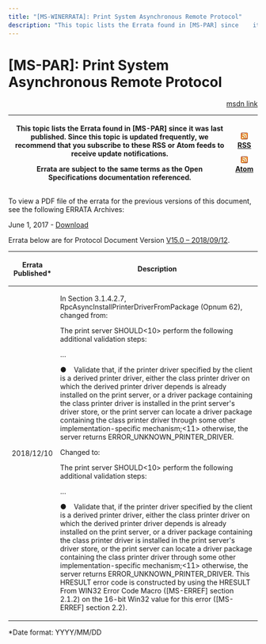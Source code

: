 ```yaml
---
title: "[MS-WINERRATA]: Print System Asynchronous Remote Protocol"
description: "This topic lists the Errata found in [MS-PAR] since    it was last published. Since this topic is updated frequently, we recommend    that you"
---
```


# [MS-PAR]: Print System Asynchronous Remote Protocol

<p align="right"><a href="https://msdn.microsoft.com/en-us/library/8f7f93d1-4527-4945-9e14-437f90e22149">msdn link</a></p>
<p> </p>

<table>
 <thead>
  <tr>
   <th>
   <p>This topic lists the Errata found in [MS-PAR] since
   it was last published. Since this topic is updated frequently, we recommend
   that you subscribe to these RSS or Atom feeds to receive update notifications.</p>
   <p>Errata are subject to the same terms as the
   Open Specifications documentation referenced.</p>
   </th>
   <th>
   <p><img id="Picture 310" src="ms-winerrata_files/image002.png"><a href="http://blogs.msdn.com/b/protocol_content_errata/rss.aspx">RSS</a> </p>
   <p><img id="Picture 309" src="ms-winerrata_files/image002.png"><a href="http://blogs.msdn.com/b/protocol_content_errata/atom.aspx">Atom</a> </p>
   <p> </p>
   </th>
  </tr>
 </thead>
</table>

<p>To view a PDF file of the errata for the previous versions
of this document, see the following ERRATA Archives:</p>

<p>June 1, 2017 - <a href="https://winprotocoldoc.blob.core.windows.net/productionwindowsarchives/MS-WINERRATA/%5bMS-WINERRATA%5d-170601.pdf">Download</a></p>

<p>Errata below are for Protocol Document Version <a href="https://msdn.microsoft.com/en-us/library/cc238080.aspx">V15.0 –
2018/09/12</a>.</p>

<table>
 <thead>
  <tr>
   <th>
   <p>Errata Published*</p>
   </th>
   <th>
   <p>Description</p>
   </th>
  </tr>
 </thead>
 <tr>
  <td>
  <p>2018/12/10</p>
  </td>
  <td>
  <p>In Section 3.1.4.2.7,
  RpcAsyncInstallPrinterDriverFromPackage (Opnum 62), changed from:</p>
  <p> </p>
  <p>The print server SHOULD&lt;10&gt; perform the
  following additional validation steps:</p>
  <p>…</p>
  <p>&#9679;    Validate that, if the printer driver
  specified by the client is a derived printer driver, either the class printer
  driver on which the derived printer driver depends is already installed on
  the print server, or a driver package containing the class printer driver is
  installed in the print server's driver store, or the print server can locate
  a driver package containing the class printer driver through some other
  implementation-specific mechanism;&lt;11&gt; otherwise, the server returns
  ERROR_UNKNOWN_PRINTER_DRIVER.</p>
  <p> </p>
  <p>Changed to:</p>
  <p> </p>
  <p>The print server SHOULD&lt;10&gt; perform the
  following additional validation steps:</p>
  <p>…</p>
  <p>&#9679;    Validate that, if the printer driver
  specified by the client is a derived printer driver, either the class printer
  driver on which the derived printer driver depends is already installed on
  the print server, or a driver package containing the class printer driver is
  installed in the print server's driver store, or the print server can locate
  a driver package containing the class printer driver through some other
  implementation-specific mechanism;&lt;11&gt; otherwise, the server returns
  ERROR_UNKNOWN_PRINTER_DRIVER. This HRESULT error code is constructed by using
  the HRESULT From WIN32 Error Code Macro ([MS-ERREF] section 2.1.2) on the
  16-bit Win32 value for this error ([MS-ERREF] section 2.2).</p>
  <p> </p>
  </td>
 </tr>
</table>

<p>*Date format: YYYY/MM/DD</p>


                